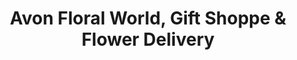 ---
title: "Avon Floral World, Gift Shoppe & Flower Delivery"
url: /avon/avon-floral-world-gift-shoppe-und-flower-delivery/
shop: Blumen
---